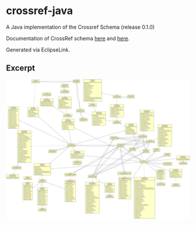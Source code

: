 # crossref-java
A Java implementation of the Crossref Schema (release 0.1.0) 

Documentation of CrossRef schema [here](https://gitlab.com/crossref/schema/-/releases/0.1.0) and [here](https://www.crossref.org/education/content-registration/).

Generated via EclipseLink.

## Excerpt

![UML class diagram](https://github.com/semuelle/crossref-java/blob/master/uml/uml-excerpt.png)
